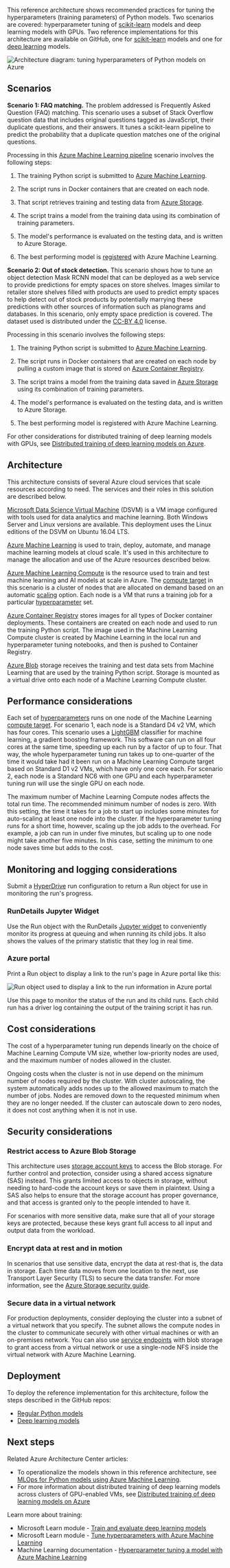 


This reference architecture shows recommended practices for tuning the hyperparameters (training parameters) of Python models. Two scenarios are covered: hyperparameter tuning of [scikit-learn][scikit] models and deep learning models with GPUs. Two reference implementations for this architecture are available on GitHub, one for [scikit-learn][github1] models and one for [deep learning][github2] models.

![Architecture diagram: tuning hyperparameters of Python models on Azure][0]

## Scenarios

**Scenario 1: FAQ matching.** The problem addressed is Frequently Asked Question (FAQ) matching. This scenario uses a subset of Stack Overflow question data that includes original questions tagged as JavaScript, their duplicate questions, and their answers. It tunes a scikit-learn pipeline to predict the probability that a duplicate question matches one of the original questions.

Processing in this [Azure Machine Learning pipeline][pipeline] scenario involves the following steps:

1. The training Python script is submitted to [Azure Machine Learning][aml].

1. The script runs in Docker containers that are created on each node.

1. That script retrieves training and testing data from [Azure Storage][storage].

1. The script trains a model from the training data using its combination of training parameters.

1. The model's performance is evaluated on the testing data, and is written to Azure Storage.

1. The best performing model is [registered][mlops] with Azure Machine Learning.

**Scenario 2: Out of stock detection.** This scenario shows how to tune an object detection Mask RCNN model that can be deployed as a web service to provide predictions for empty spaces on store shelves. Images similar to retailer store shelves filled with products are used to predict empty spaces to help detect out of stock products by potentially marrying these predictions with other sources of information such as planograms and databases. In this scenario, only empty space prediction is covered. The dataset used is distributed under the [CC-BY 4.0](https://creativecommons.org/licenses/by/4.0/) license.

Processing in this scenario involves the following steps:

1. The training Python script is submitted to [Azure Machine Learning][aml].

1. The script runs in Docker containers that are created on each node by pulling a custom image that is stored on [Azure Container Registry][acr].

1. The script trains a model from the training data saved in [Azure Storage][storage] using its combination of training parameters.

1. The model's performance is evaluated on the testing data, and is written to Azure Storage.

1. The best performing model is registered with Azure Machine Learning.

For other considerations for distributed training of deep learning models with GPUs, see [Distributed training of deep learning models on Azure][training-deep-learning].

## Architecture

This architecture consists of several Azure cloud services that scale resources according to need. The services and their roles in this solution are described below.

[Microsoft Data Science Virtual Machine][dsvm] (DSVM) is a VM image configured with tools used for data analytics and machine learning. Both Windows Server and Linux versions are available. This deployment uses the Linux editions of the DSVM on Ubuntu 16.04 LTS.

[Azure Machine Learning][aml] is used to train, deploy, automate, and manage machine learning models at cloud scale. It's used in this architecture to manage the allocation and use of the Azure resources described below.

[Azure Machine Learning Compute][aml-compute] is the resource used to train and test machine learning and AI models at scale in Azure. The [compute target][target] in this scenario is a cluster of nodes that are allocated on demand based on an automatic [scaling][scaling] option. Each node is a VM that runs a training job for a particular [hyperparameter][hyperparameter] set.

[Azure Container Registry][acr] stores images for all types of Docker container deployments. These containers are created on each node and used to run the training Python script. The image used in the Machine Learning Compute cluster is created by Machine Learning in the local run and hyperparameter tuning notebooks, and then is pushed to Container Registry.

[Azure Blob][blob] storage receives the training and test data sets from Machine Learning that are used by the training Python script. Storage is mounted as a virtual drive onto each node of a Machine Learning Compute cluster.

## Performance considerations

Each set of [hyperparameters][hyperparameter] runs on one node of the Machine Learning [compute target][target]. For scenario 1, each node is a Standard D4 v2 VM, which has four cores. This scenario uses a [LightGBM][lightgbm] classifier for machine learning, a gradient boosting framework. This software can run on all four cores at the same time, speeding up each run by a factor of up to four. That way, the whole hyperparameter tuning run takes up to one-quarter of the time it would take had it been run on a Machine Learning Compute target based on Standard D1 v2 VMs, which have only one core each. For scenario 2, each node is a Standard NC6 with one GPU and each hyperparameter tuning run will use the single GPU on each node.

The maximum number of Machine Learning Compute nodes affects the total run time. The recommended minimum number of nodes is zero. With this setting, the time it takes for a job to start up includes some minutes for auto-scaling at least one node into the cluster. If the hyperparameter tuning runs for a short time, however, scaling up the job adds to the overhead. For example, a job can run in under five minutes, but scaling up to one node might take another five minutes. In this case, setting the minimum to one node saves time but adds to the cost.

## Monitoring and logging considerations

Submit a [HyperDrive][hyperparameter] run configuration to return a Run object for use in monitoring the run's progress.

### RunDetails Jupyter Widget

Use the Run object with the RunDetails [Jupyter widget][jupyter] to conveniently monitor its progress at queuing and when running its child jobs. It also shows the values of the primary statistic that they log in real time.

### Azure portal

Print a Run object to display a link to the run's page in Azure portal like this:

![Run object used to display a link to the run information in Azure portal][1]

Use this page to monitor the status of the run and its child runs. Each child run has a driver log containing the output of the training script it has run.

## Cost considerations

The cost of a hyperparameter tuning run depends linearly on the choice of Machine Learning Compute VM size, whether low-priority nodes are used, and the maximum number of nodes allowed in the cluster.

Ongoing costs when the cluster is not in use depend on the minimum number of nodes required by the cluster. With cluster autoscaling, the system automatically adds nodes up to the allowed maximum to match the number of jobs. Nodes are removed down to the requested minimum when they are no longer needed. If the cluster can autoscale down to zero nodes, it does not cost anything when it is not in use.

## Security considerations

### Restrict access to Azure Blob Storage

This architecture uses [storage account keys][storage-security] to access the Blob storage. For further control and protection, consider using a shared access signature (SAS) instead. This grants limited access to objects in storage, without needing to hard-code the account keys or save them in plaintext. Using a SAS also helps to ensure that the storage account has proper governance, and that access is granted only to the people intended to have it.

For scenarios with more sensitive data, make sure that all of your storage keys are protected, because these keys grant full access to all input and output data from the workload.

### Encrypt data at rest and in motion

In scenarios that use sensitive data, encrypt the data at rest-that is, the data in storage. Each time data moves from one location to the next, use Transport Layer Security (TLS) to secure the data transfer. For more information, see the [Azure Storage security guide][storage-security].

### Secure data in a virtual network

For production deployments, consider deploying the cluster into a subnet of a virtual network that you specify. The subnet allows the compute nodes in the cluster to communicate securely with other virtual machines or with an on-premises network. You can also use [service endpoints][endpoints] with blob storage to grant access from a virtual network or use a single-node NFS inside the virtual network with Azure Machine Learning.

## Deployment

To deploy the reference implementation for this architecture, follow the steps described in the GitHub repos:

- [Regular Python models][github1]
- [Deep learning models][github2]

## Next steps

Related Azure Architecture Center articles:

- To operationalize the models shown in this reference architecture, see [MLOps for Python models using Azure Machine Learning](./mlops-python.yml).
- For more information about distributed training of deep learning models across clusters of GPU-enabled VMs, see [Distributed training of deep learning models on Azure](./training-deep-learning.yml)

Learn more about training:

- Microsoft Learn module - [Train and evaluate deep learning models](/learn/modules/train-evaluate-deep-learn-models)
- Microsoft Learn module - [Tune hyperparameters with Azure Machine Learning](/learn/modules/tune-hyperparameters-with-azure-machine-learning/)
- Machine Learning documentation - [Hyperparameter tuning a model with Azure Machine Learning](/azure/machine-learning/how-to-tune-hyperparameters)

[0]: ./_images//training-python-models.png
[1]: ./_images/run-object.png
[acr]: /azure/container-registry/container-registry-intro
[aml]: /azure/machine-learning/service/overview-what-is-azure-ml
[aml-compute]: /azure/machine-learning/service/concept-compute-target
[blob]: /azure/storage/blobs/storage-blobs-introduction
[dsvm]: /azure/machine-learning/data-science-virtual-machine/overview
[endpoints]: /azure/storage/common/storage-network-security?toc=%2fazure%2fvirtual-network%2ftoc.json#grant-access-from-a-virtual-network
[github1]: https://github.com/Microsoft/MLHyperparameterTuning
[github2]: https://github.com/Microsoft/HyperdriveDeepLearning
[hyperparameter]: /azure/machine-learning/service/how-to-tune-hyperparameters
[jupyter]: http://jupyter.org/widgets
[lightgbm]: https://github.com/Microsoft/LightGBM
[mlops]: /azure/machine-learning/service/concept-model-management-and-deployment
[pipeline]: /azure/machine-learning/service/concept-ml-pipelines
[scaling]: /azure/virtual-machine-scale-sets/overview
[scikit]: https://pypi.org/project/scikit-learn
[scikit-sample]:/azure/machine-learning/service/how-to-train-scikit-learn
[storage]: /azure/storage/common/storage-introduction
[storage-security]: /azure/storage/common/storage-security-guide
[target]: /azure/machine-learning/service/how-to-auto-train-remote
[training-deep-learning]: ./training-deep-learning.yml